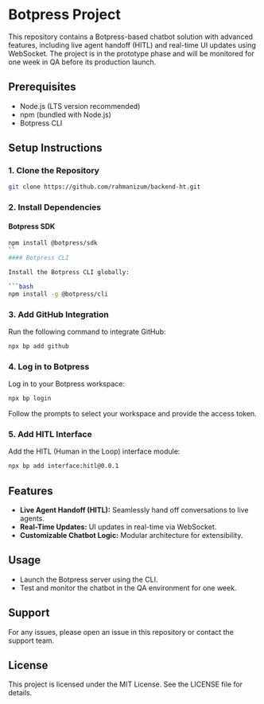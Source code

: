 # Botpress Project

This repository contains a Botpress-based chatbot solution with advanced features, including live agent handoff (HITL) and real-time UI updates using WebSocket. The project is in the prototype phase and will be monitored for one week in QA before its production launch.

## Prerequisites

- Node.js (LTS version recommended)
- npm (bundled with Node.js)
- Botpress CLI

## Setup Instructions

### 1. Clone the Repository

```bash
git clone https://github.com/rahmanizum/backend-ht.git
```

### 2. Install Dependencies

#### Botpress SDK

```bash
npm install @botpress/sdk
``
#### Botpress CLI

Install the Botpress CLI globally:

```bash
npm install -g @botpress/cli
```

### 3. Add GitHub Integration

Run the following command to integrate GitHub:

```bash
npx bp add github
```

### 4. Log in to Botpress

Log in to your Botpress workspace:

```bash
npx bp login
```

Follow the prompts to select your workspace and provide the access token.

### 5. Add HITL Interface

Add the HITL (Human in the Loop) interface module:

```bash
npx bp add interface:hitl@0.0.1
```

## Features

- **Live Agent Handoff (HITL):** Seamlessly hand off conversations to live agents.
- **Real-Time Updates:** UI updates in real-time via WebSocket.
- **Customizable Chatbot Logic:** Modular architecture for extensibility.

## Usage

- Launch the Botpress server using the CLI.
- Test and monitor the chatbot in the QA environment for one week.

## Support

For any issues, please open an issue in this repository or contact the support team.

## License

This project is licensed under the MIT License. See the LICENSE file for details.
